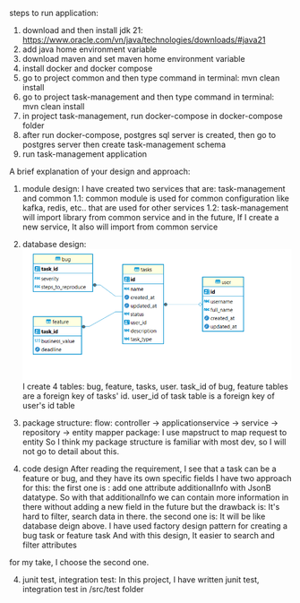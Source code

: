 steps to run application:
1. download and then install jdk 21: https://www.oracle.com/vn/java/technologies/downloads/#java21
2. add java home environment variable
3. download maven and set maven home environment variable
4. install docker and docker compose
5. go to project common and then type command in terminal: mvn clean install
6. go to project task-management and then type command in terminal: mvn clean install
7. in project task-management, run docker-compose in docker-compose folder
8. after run docker-compose, postgres sql server is created, then go to postgres server then create task-management schema
9. run task-management application

A brief explanation of your design and approach:
1. module design:  I have created two services that are: task-management and common
 1.1: common module is used for common configuration like kafka, redis, etc.. that are used for other services
 1.2: task-management will import library from common service
 and in the future, If I create a new service, It also will import from common service
2. database design:
![img.png](img.png)
I create 4 tables: bug, feature, tasks, user.
task_id of bug, feature tables are a foreign key of tasks' id.
user_id of task table is a foreign key of user's id table 

2. package structure:
    flow: controller -> applicationservice -> service -> repository -> entity
    mapper package: I use mapstruct to map request to entity
    So I think my package structure is familiar with most dev, so I will not go to detail about this.
3. code design
After reading the requirement, I see that a task can be a feature or bug, and they have its own specific fields
I have two approach for this:
the first one is : 
    add one attribute additionalInfo with JsonB datatype. So with that additionalInfo we can contain more information in there without adding a new field in the future
    but the drawback is: It's hard to filter, search data in there.
the second one is:
    It will be like database deign above.
    I have used factory design pattern for creating a bug task or feature task
    And with this design, It easier to search and filter attributes

for my take, I choose the second one.

4. junit test, integration test:
In this project, I have written junit test, integration test in /src/test folder

